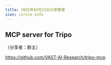 ```yaml
---
title: 2025年03月23日分享整理
icon: circle-info
---
```


## MCP server for Tripo

（分享者：群主）

https://github.com/VAST-AI-Research/tripo-mcp

